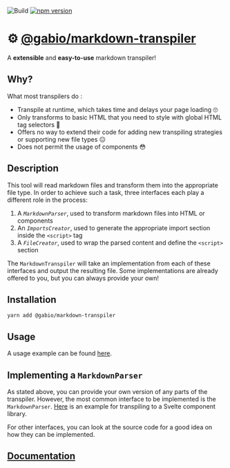 ![Build](https://github.com/vigenere23/gabio-markdown-transpiler/workflows/Build/badge.svg)
[![npm version](https://badge.fury.io/js/%40gabio%2Fmarkdown-transpiler.svg)](https://badge.fury.io/js/%40gabio%2Fmarkdown-transpiler)

# ⚙️ [@gabio/markdown-transpiler](https://www.npmjs.com/package/@gabio/markdown-transpiler)

A **extensible** and **easy-to-use** markdown transpiler!

## Why?

What most transpilers do :

- Transpile at runtime, which takes time and delays your page loading 🙄
- Only transforms to basic HTML that you need to style with global HTML tag selectors 🤮
- Offers no way to extend their code for adding new transpiling strategies or supporting new file types 😑
- Does not permit the usage of components 😳

## Description

This tool will read markdown files and transform them into the appropriate file type. In order to achieve such a task, three interfaces each play a different role in the process:

1. A _`MarkdownParser`_, used to transform markdown files into HTML or components
2. An _`ImportsCreator`_, used to generate the appropriate import section inside the `<script>` tag
3. A _`FileCreator`_, used to wrap the parsed content and define the `<script>` section

The `MarkdownTranspiler` will take an implementation from each of these interfaces and output the resulting file. Some implementations are already offered to you, but you can always provide your own!

## Installation

```
yarn add @gabio/markdown-transpiler
```

## Usage

A usage example can be found [here](https://github.com/vigenere23/gabio-markdown-transpiler/tree/master/example).

## Implementing a `MarkdownParser`

As stated above, you can provide your own version of any parts of the transpiler. However, the most common interface to be implemented is the `MarkdownParser`. [Here](https://github.com/vigenere23/gabio-design-svelte/blob/main/src/lib/markdown.ts) is an example for transpiling to a Svelte component library.

For other interfaces, you can look at the source code for a good idea on how they can be implemented.

## [Documentation](https://vigenere23.github.io/gabio-markdown-transpiler)
